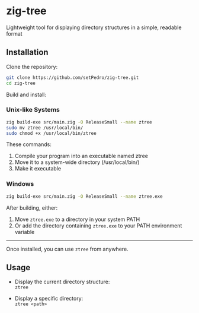 # zig-tree

Lightweight tool for displaying directory structures in a simple, readable format

## Installation

Clone the repository:

```sh
git clone https://github.com/setPedro/zig-tree.git
cd zig-tree
```

Build and install:

### Unix-like Systems

```sh
zig build-exe src/main.zig -O ReleaseSmall --name ztree
sudo mv ztree /usr/local/bin/
sudo chmod +x /usr/local/bin/ztree
```

These commands:

1. Compile your program into an executable named ztree
2. Move it to a system-wide directory (/usr/local/bin/)
3. Make it executable

### Windows

```sh
zig build-exe src/main.zig -O ReleaseSmall --name ztree.exe
```

After building, either:

1. Move `ztree.exe` to a directory in your system PATH
2. Or add the directory containing `ztree.exe` to your PATH environment variable

---

Once installed, you can use `ztree` from anywhere.

## Usage

- Display the current directory structure:  
  `ztree`

- Display a specific directory:  
  `ztree <path>`
